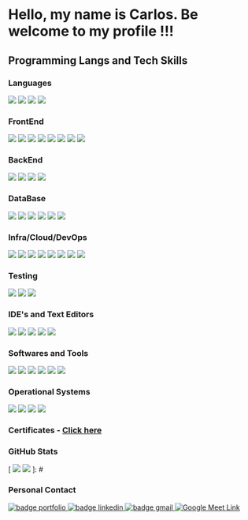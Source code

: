# Hello, my name is Carlos. Be welcome to my profile !!!

## Programming Langs and Tech Skills

### Languages

![](https://img.shields.io/badge/javascript-F7DF1E?style=for-the-badge&logo=javascript&logoColor=FFFFFF)
![](http://little-url.onrender.com/wvfL7jLpF)
![](https://img.shields.io/badge/python-3776AB?style=for-the-badge&logo=python&logoColor=FFFFFF)
![](https://img.shields.io/badge/C-A8B9CC?style=for-the-badge&logo=c&logoColor=FFFFFF)

### FrontEnd

![](https://img.shields.io/badge/html-E34F26?style=for-the-badge&logo=html5&logoColor=FFFFFF)
![](https://img.shields.io/badge/css-1572B6?style=for-the-badge&logo=css3&logoColor=FFFFFF)
![](https://img.shields.io/badge/SASS-CC6699?style=for-the-badge&logo=SASS&logoColor=FFFFFF)
![](https://img.shields.io/badge/bootstrap-7952B3?style=for-the-badge&logo=bootstrap&logoColor=FFFFFF)
![](https://img.shields.io/badge/vue-4FC08D.svg?style=for-the-badge&logo=vue.js&logoColor=FFFFFF)
![](https://img.shields.io/badge/vuetify-1867C0?style=for-the-badge&logo=vuetify&logoColor=FFFFFF)
![](http://little-url.onrender.com/BLVY71U2L)
![](https://img.shields.io/badge/react-61CAFB?style=for-the-badge&logo=react&logoColor=white)

### BackEnd

![](https://img.shields.io/badge/nodejs-339933?style=for-the-badge&logo=node.js&logoColor=FFFFFF)
![](https://img.shields.io/badge/express-000000?style=for-the-badge&logo=express&logoColor=FFFFFF)
![](https://img.shields.io/badge/koa-33333D?style=for-the-badge&logo=koa&logoColor=FFFFFF)
![](https://img.shields.io/badge/spring-6DB33F?style=for-the-badge&logo=spring&logoColor=FFFFFF)

### DataBase

![](https://img.shields.io/badge/MySQL-4479A1?style=for-the-badge&logo=mysql&logoColor=FFFFFF)
![](https://img.shields.io/badge/firebase-FFDA28?style=for-the-badge&logo=firebase&logoColor=FFFFFF)
![](https://img.shields.io/badge/PostGre-4169E1?style=for-the-badge&logo=postgresql&logoColor=FFFFFF)
![](https://img.shields.io/badge/mongodb-47A248?style=for-the-badge&logo=mongodb&logoColor=FFFFFF)
![](https://img.shields.io/badge/amazon%20redshift-8C4FFF?style=for-the-badge&logo=amazonredshift&logoColor=FFFFFF)
![](https://img.shields.io/badge/clickhouse-FFCC01?style=for-the-badge&logo=clickhouse&logoColor=FFFFFF)

### Infra/Cloud/DevOps

![](https://img.shields.io/badge/git-F05032?style=for-the-badge&logo=git&logoColor=FFFFFF)
![](https://img.shields.io/badge/github-181717?style=for-the-badge&logo=github&logoColor=FFFFFF)
![](https://img.shields.io/badge/bitbucket-0052CC?style=for-the-badge&logo=bitbucket&logoColor=FFFFFF)
![](https://img.shields.io/badge/docker-2496ED?style=for-the-badge&logo=docker&logoColor=FFFFFF)
![](https://img.shields.io/badge/kubernetes-326CE5?style=for-the-badge&logo=kubernetes&logoColor=FFFFFF)
![](https://img.shields.io/badge/google%20cloud%20platform-0266C8?style=for-the-badge&logo=googlecloud&logoColor=FFFFFF)
![](https://img.shields.io/badge/aws-232F3E?style=for-the-badge&logo=amazonwebservices&logoColor=FFFFFF)
![](https://img.shields.io/badge/heroku-430098?style=for-the-badge&logo=heroku&logoColor=FFFFFF)

### Testing
![](https://img.shields.io/badge/jest-C21325?style=for-the-badge&logo=jest&logoColor=FFFFFF)
![](https://img.shields.io/badge/cypress-69D3A7?style=for-the-badge&logo=cypress&logoColor=FFFFFF)
![](https://img.shields.io/badge/vitest-6E9F18?style=for-the-badge&logo=vitest&logoColor=FFFFFF)

### IDE's and Text Editors

![](https://img.shields.io/badge/vsCode-007ACC?style=for-the-badge&logo=visualstudiocode&logoColor=FFFFFF)
![](https://img.shields.io/badge/visual%20studio-5C2D91?style=for-the-badge&logo=visualstudio&logoColor=FFFFFF)
![](https://img.shields.io/badge/intellij%20idea-000000?style=for-the-badge&logo=intellijidea&logoColor=FFFFFF)
![](https://img.shields.io/badge/atom.io-66595C?style=for-the-badge&logo=atom&logoColor=FFFFFF)
![](https://img.shields.io/badge/notepad%2B%2B-52E59A?style=for-the-badge&logo=notepadplusplus&logoColor=FFFFFF)

### Softwares and Tools

![](https://img.shields.io/badge/figma-F24E1E?style=for-the-badge&logo=figma&logoColor=FFFFFF)
![](https://img.shields.io/badge/MySQL%20Workbench-4479A1?style=for-the-badge&logo=mysql&logoColor=FFFFFF)
![](https://img.shields.io/badge/npm-CB3837?style=for-the-badge&logo=npm&logoColor=FFFFFF)
![](https://img.shields.io/badge/yarn-2C8EBB?style=for-the-badge&logo=yarn&logoColor=FFFFFF)
![](https://img.shields.io/badge/vite-646CFF?style=for-the-badge&logo=vite&logoColor=FFFFFF)
![](https://img.shields.io/badge/webpack-1DD6F9?style=for-the-badge&logo=webpack&logoColor=FFFFFF)

### Operational Systems

![](https://img.shields.io/badge/ubuntu-E95420?style=for-the-badge&logo=ubuntu&logoColor=FFFFFF)
![](https://img.shields.io/badge/fedora-072b61?style=for-the-badge&logo=fedora&logoColor=FFFFFF)
![](https://img.shields.io/badge/mint-87CF3E?style=for-the-badge&logo=linuxmint&logoColor=white)
![](https://img.shields.io/badge/windows-0078D6?style=for-the-badge&logo=windows&logoColor=FFFFFF)

### Certificates - [Click here](https://github.com/CJBiohacker/Certificados)

### GitHub Stats
[
![](https://github-readme-stats.vercel.app/api?username=CJBiohacker&show_icons=true&locale=en&layout=compact&theme=synthwave)
![](https://github-readme-stats.vercel.app/api/top-langs/?username=CJBiohacker&langs_count=10&show_icons=true&locale=en&layout=compact&theme=synthwave)
]: # 

### Personal Contact

<a href="https://cjbiohacker.github.io/myportfoliowebsite/" target="_blank">
  <img src="https://img.shields.io/badge/-My%20Portfolio-6e2bcc?style=flat&logo=codementor&logoColor=white" alt="badge portfolio">
</a>

<a href="https://www.linkedin.com/in/carlosjunior137/" target="_blank">
  <img src="http://little-url.onrender.com/qtzZSdELg" alt="badge linkedin">
</a>

<a href="mailto:cj.moyses@gmail.com" target="_blank">
  <img src="https://img.shields.io/badge/-Email-red?style=flat&logo=Gmail&logoColor=white" alt="badge gmail">
</a>

<a href="https://calendly.com/carlosjunior137/dicas-de-carreira-em-programacao" target="_blank">
  <img src="https://img.shields.io/badge/-Meetings%20and%20Calls-098D80?style=flat&logo=GoogleMeet&logoColor=white" alt="Google Meet Link"/>
</a>


